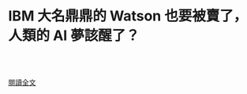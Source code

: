 #  IBM 大名鼎鼎的 Watson 也要被賣了，人類的 AI 夢該醒了？

<!--more-->
<!--84-->
<br><br/>


[閱讀全文](https://technews.tw/2021/02/22/ibm-watson-ai/?fbclid=IwAR3J5rcnZ7mSJ2CrEahPnsqJNnI25KoK_xQnfdjHLLdoIPpJS2QUTtIDNgY)


